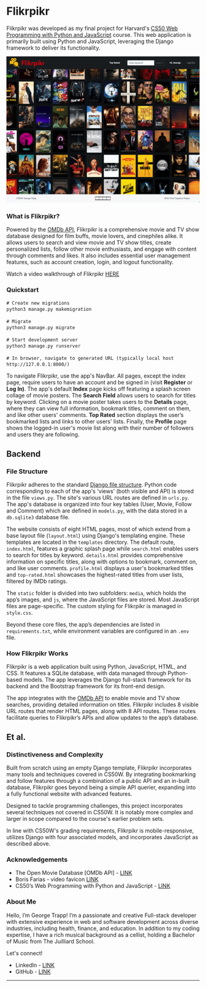 # Flikrpikr

Flikrpikr was developed as my final project for Harvard's [CS50 Web Programming with Python and JavaScript](https://cs50.harvard.edu/web/2020/) course. This web application is primarily built using Python and JavaScript, leveraging the Django framework to deliver its functionality.

[![Image of Flikrpikr](flikrpikr.png)](https://www.youtube.com/@george-trapp)

### What is Flikrpikr?

Powered by the [OMDb API](https://www.omdbapi.com/), Flikrpikr is a comprehensive movie and TV show database designed for film buffs, movie lovers, and cinephiles alike. It allows users to search and view movie and TV show titles, create personalized lists, follow other movie enthusiasts, and engage with content through comments and likes. It also includes essential user management features, such as account creation, login, and logout functionality.

Watch a video walkthrough of Flikrpikr [HERE](https://www.youtube.com/@george-trapp)

### Quickstart

```
# Create new migrations
python3 manage.py makemigration

# Migrate
python3 manage.py migrate

# Start development server 
python3 manage.py runserver

# In browser, navigate to generated URL (typically local host http://127.0.0.1:8000/)
```
To navigate Flikrpikr, use the app's NavBar. All pages, except the index page, require users to have an account and be signed in (visit **Register** or **Log In)**. The app's default **Index** page kicks off featuring a splash screen collage of movie posters. The **Search Field** allows users to search for titles by keyword. Clicking on a movie poster takes users to the **Details** page, where they can view full information, bookmark titles, comment on them, and like other users' comments. **Top Rated** section displays the user’s bookmarked lists and links to other users' lists. Finally, the **Profile** page shows the logged-in user's movie list along with their number of followers and users they are following.

## Backend

### File Structure

Flikrpikr adheres to the standard [Django file structure](https://django-project-skeleton.readthedocs.io/en/latest/structure.html). Python code corresponding to each of the app's 'views' (both visible and API) is stored in the file `views.py`. The site's various URL routes are defined in `urls.py`.  The app's database is organized into four key tables (User, Movie, Follow and Comment) which are defined in `models.py`, with the data stored in a `db.sqlite3` database file.

The website consists of eight HTML pages, most of which extend from a base layout file (`layout.html`) using Django's templating engine. These templates are located in the `templates` directory. The default route, `index.html`, features a graphic splash page while `search.html` enables users to search for titles by keyword. `details.html` provides comprehensive information on specific titles, along with options to bookmark, comment on, and like user comments. `profile.html` displays a user's bookmarked titles and `top-rated.html` showcases the highest-rated titles from user lists, filtered by IMDb ratings.

The `static` folder is divided into two subfolders: `media`, which holds the app’s images, and `js`, where the JavaScript files are stored. Most JavaScript files are page-specific. The custom styling for Flikrpikr is managed in `style.css`.

Beyond these core files, the app’s dependencies are listed in `requirements.txt`, while environment variables are configured in an `.env` file.

### How Flikrpikr Works

Flikrpikr is a web application built using Python, JavaScript, HTML, and CSS. It features a SQLite database, with data managed through Python-based models. The app leverages the Django full-stack framework for its backend and the Bootstrap framework for its front-end design.

The app integrates with the [OMDb API](https://www.omdbapi.com/) to enable movie and TV show searches, providing detailed information on titles. Flikrpikr includes 8 visible URL routes that render HTML pages, along with 8 API routes. These routes facilitate queries to Flikrpikr’s APIs and allow updates to the app’s database.

## Et al.

### Distinctiveness and Complexity

Built from scratch using an empty Django template, Flikrpikr incorporates many tools and techniques covered in CS50W. By integrating bookmarking and follow features through a combination of a public API and an in-built database, Flikrpikr goes beyond being a simple API querier, expanding into a fully functional website with advanced features.

Designed to tackle programming challenges, this project incorporates several techniques not covered in CS50W. It is notably more complex and larger in scope compared to the course's earlier problem sets.

In line with CS50W's grading requirements, Flikrpikr is mobile-responsive, utilizes Django with four associated models, and incorporates JavaScript as described above.

### Acknowledgements

- The Open Movie Database [OMDb API] - [LINK](https://www.omdbapi.com//)
- Boris Farias - video favicon [LINK](https://www.flaticon.com/free-icon/video_10918892?term=movie+search&page=2&position=9&origin=search&related_id=10918892/)
- CS50’s Web Programming with Python and JavaScript - [LINK](https://cs50.harvard.edu/web/2020/)


### About Me

Hello, I’m George Trapp! I’m a passionate and creative Full-stack developer with extensive experience in web and software development across diverse industries, including health, finance, and education. In addition to my coding expertise, I have a rich musical background as a cellist, holding a Bachelor of Music from The Juilliard School.

Let's connect!
 - LinkedIn - [LINK](https://www.linkedin.com/in/georgetrapp/)
 - GitHub - [LINK](https://github.com/gtrapp/)

<hr>
